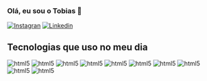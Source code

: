 ### Olá, eu sou o Tobias 👋

[![Instagran](https://img.shields.io/badge/Instagram-E4405F?style=for-the-badge&logo=instagram&logoColor=white)](https://www.instagram.com/tobiasbrunhera/)
[![Linkedin](https://img.shields.io/badge/LinkedIn-0077B5?style=for-the-badge&logo=linkedin&logoColor=white)](https://www.linkedin.com/in/tobias-brunhera-07310a280/)

## Tecnologias que uso no meu dia 

<div style="display: inline_block">
    <img alt="html5" src="https://img.shields.io/badge/HTML5-E34F26?style=for-the-badge&logo=html5&logoColor=white" />
    <img alt="html5" src="https://img.shields.io/badge/CSS3-1572B6?style=for-the-badge&logo=css3&logoColor=white" />
    <img alt="html5" src="https://img.shields.io/badge/JavaScript-F7DF1E?style=for-the-badge&logo=javascript&logoColor=black" />
    <img alt="html5" src="https://img.shields.io/badge/TypeScript-007ACC?style=for-the-badge&logo=typescript&logoColor=white" />
    <img alt="html5" src="https://img.shields.io/badge/Java-ED8B00?style=for-the-badge&logo=openjdk&logoColor=white" />
    <img alt="html5" src="https://img.shields.io/badge/Spring-6DB33F?style=for-the-badge&logo=spring&logoColor=white" />
    <img alt="html5" src="https://img.shields.io/badge/Node.js-43853D?style=for-the-badge&logo=node.js&logoColor=white" />
    <img alt="html5" src="https://img.shields.io/badge/MySQL-00000F?style=for-the-badge&logo=mysql&logoColor=white" />
    <img alt="html5" src="https://img.shields.io/badge/PostgreSQL-316192?style=for-the-badge&logo=postgresql&logoColor=white" />
    <img alt="html5" src="https://img.shields.io/badge/PostgreSQL-316192?style=for-the-badge&logo=postgresql&logoColor=white" />
</div>
